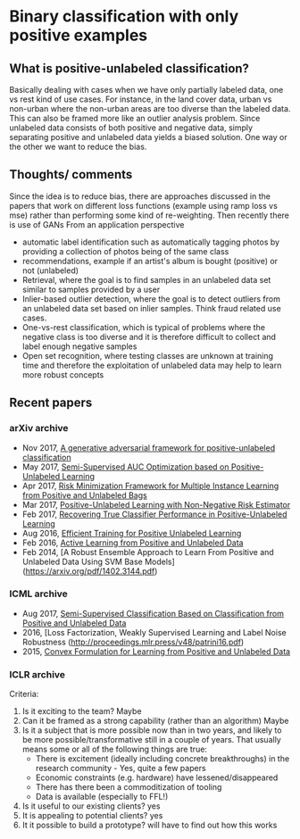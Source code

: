 # Binary classification with only positive examples

## What is positive-unlabeled classification?
Basically dealing with cases when we have only partially labeled data, one vs rest kind of use cases. For instance, in the land cover data, urban vs non-urban where the non-urban areas are too diverse than the labeled data. This can also be framed more like an outlier analysis problem. Since unlabeled data consists of both positive and negative data, simply
separating positive and unlabeled data yields a biased solution. One way or the other we want to reduce the bias.

## Thoughts/ comments
Since the idea is to reduce bias, there are approaches discussed in the papers that work on different loss functions (example using ramp loss vs mse) rather than performing some kind of re-weighting. Then recently there is use of GANs
From an application perspective 
- automatic label identification such as automatically tagging photos by providing a collection of photos being of the same class
- recommendations, example if an artist's album is bought (positive) or not (unlabeled)
- Retrieval, where the goal is to find samples in an unlabeled data set similar to samples provided by a user
- Inlier-based outlier detection, where the goal is to detect outliers from an unlabeled data set based on inlier samples. Think fraud related use cases.
- One-vs-rest classification, which is typical of problems where the negative class is too diverse and
it is therefore difficult to collect and label enough negative samples
- Open set recognition, where testing classes are unknown at training time and therefore the exploitation of unlabeled data may help to learn more robust concepts

## Recent papers 
### arXiv archive
- Nov 2017, [A generative adversarial framework for positive-unlabeled classification](https://arxiv.org/pdf/1711.08054.pdf)
- May 2017, [Semi-Supervised AUC Optimization based on Positive-Unlabeled Learning](https://arxiv.org/pdf/1705.01708.pdf)
- Apr 2017, [Risk Minimization Framework for Multiple Instance Learning from Positive and Unlabeled Bags](https://arxiv.org/pdf/1704.06767.pdf)
- Mar 2017, [Positive-Unlabeled Learning with Non-Negative Risk Estimator](https://arxiv.org/pdf/1703.00593.pdf)
- Feb 2017, [Recovering True Classifier Performance in Positive-Unlabeled Learning](https://arxiv.org/pdf/1702.00518.pdf)
- Aug 2016, [Efficient Training for Positive Unlabeled Learning](https://arxiv.org/pdf/1608.06807.pdf)
- Feb 2016, [Active Learning from Positive and Unlabeled Data](https://arxiv.org/pdf/1602.07495.pdf)
- Feb 2014, [A Robust Ensemble Approach to Learn From Positive and Unlabeled Data Using SVM Base Models] (https://arxiv.org/pdf/1402.3144.pdf)

### ICML archive
- Aug 2017, [Semi-Supervised Classification Based on Classification from Positive and Unlabeled Data](http://proceedings.mlr.press/v70/sakai17a/sakai17a.pdf)
- 2016, [Loss Factorization, Weakly Supervised Learning and Label Noise Robustness (http://proceedings.mlr.press/v48/patrini16.pdf)
- 2015, [Convex Formulation for Learning from Positive and Unlabeled Data](http://proceedings.mlr.press/v37/plessis15.pdf)

### ICLR archive


Criteria:
1. Is it exciting to the team? Maybe
2. Can it be framed as a strong capability (rather than an algorithm) Maybe
3. Is it a subject that is more possible now than in two years, and likely to be more possible/transformative still in a couple of years. That usually means some or all of the following things are true:
    - There is excitement (ideally including concrete breakthroughs) in the research community - Yes, quite a few papers
    - Economic constraints (e.g. hardware) have lessened/disappeared
    - There has there been a commoditization of tooling
    - Data is available (especially to FFL!)
4. Is it useful to our existing clients? yes
5. It is appealing to potential clients? yes
6. It it possible to build a prototype? will have to find out how this works
